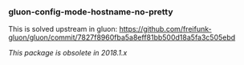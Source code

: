 ### gluon-config-mode-hostname-no-pretty

This is solved upstream in gluon: https://github.com/freifunk-gluon/gluon/commit/7827f8960fba5a8eff81bb500d18a5fa3c505ebd

*This package is obsolete in 2018.1.x*
